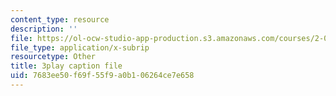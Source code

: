 ```yaml
---
content_type: resource
description: ''
file: https://ol-ocw-studio-app-production.s3.amazonaws.com/courses/2-003sc-engineering-dynamics-fall-2011/7683ee50f69f55f9a0b106264ce7e658_zNCBDrnT05E.vtt
file_type: application/x-subrip
resourcetype: Other
title: 3play caption file
uid: 7683ee50-f69f-55f9-a0b1-06264ce7e658
---
```

